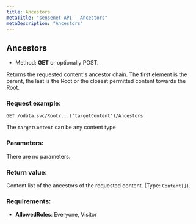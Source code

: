 ```yaml
---
title: Ancestors
metaTitle: "sensenet API - Ancestors"
metaDescription: "Ancestors"
---
```


## Ancestors
- Method: **GET** or optionally POST.

Returns the requested content's ancestor chain. The first element is the parent,
 the last is the Root or the closest permitted content towards the Root.

### Request example:

```
GET /odata.svc/Root/...('targetContent')/Ancestors
```
The `targetContent` can be any content type
### Parameters:
There are no parameters.

### Return value:
Content list of the ancestors of the requested content. (Type: `Content[]`).

### Requirements:
- **AllowedRoles**: Everyone, Visitor

